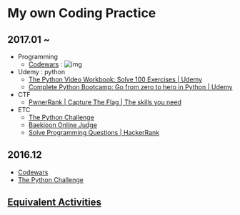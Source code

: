 # My own Coding Practice

## 2017.01 ~

* Programming
	* [Codewars](https://www.codewars.com/dashboard)   :  ![img](https://www.codewars.com/users/tkhwang/badges/large)
* Udemy : python
	* [The Python Video Workbook: Solve 100 Exercises | Udemy](https://www.udemy.com/python-video-workbook)
	* [Complete Python Bootcamp: Go from zero to hero in Python | Udemy](https://www.udemy.com/complete-python-bootcamp/learn)
* CTF
	* [PwnerRank | Capture The Flag | The skills you need](https://www.pwnerrank.com/)
* ETC
	* [The Python Challenge](http://www.pythonchallenge.com/)
	* [Baekjoon Online Judge](https://www.acmicpc.net/)
	* [Solve Programming Questions | HackerRank](https://www.hackerrank.com/domains?h_r=logo)

## 2016.12 

* [Codewars](https://www.codewars.com/dashboard) 
* [The Python Challenge](http://www.pythonchallenge.com/)

##  [Equivalent Activities](https://github.com/tkhwang/coding-practice/tree/master/equivalent)


